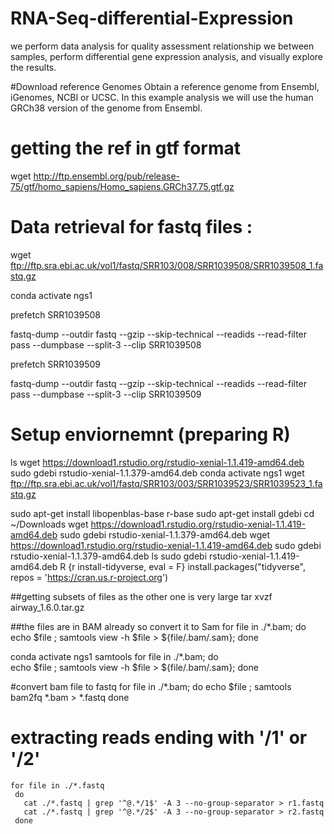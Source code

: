 # RNA-Seq-differential-Expression
 we perform  data analysis for quality assessment relationship we between samples, perform differential gene expression analysis, and visually explore the results.

#Download reference Genomes
Obtain a reference genome from Ensembl, iGenomes, NCBI or UCSC. In this example analysis we will use the human GRCh38 version of the genome from Ensembl.  

# getting the ref in gtf format 
  wget http://ftp.ensembl.org/pub/release-75/gtf/homo_sapiens/Homo_sapiens.GRCh37.75.gtf.gz
 
 # Data retrieval for fastq files :
  wget ftp://ftp.sra.ebi.ac.uk/vol1/fastq/SRR103/008/SRR1039508/SRR1039508_1.fastq.gz
  
  conda activate ngs1
  
  prefetch SRR1039508
  
   fastq-dump --outdir fastq --gzip --skip-technical  --readids --read-filter pass --dumpbase --split-3 --clip SRR1039508
 
 prefetch SRR1039509
 
  fastq-dump --outdir fastq --gzip --skip-technical  --readids --read-filter pass --dumpbase --split-3 --clip SRR1039509
 
# Setup enviornemnt (preparing R)
  ls
  wget https://download1.rstudio.org/rstudio-xenial-1.1.419-amd64.deb
  sudo gdebi rstudio-xenial-1.1.379-amd64.deb
  conda activate ngs1
  wget ftp://ftp.sra.ebi.ac.uk/vol1/fastq/SRR103/003/SRR1039523/SRR1039523_1.fastq.gz
 
  sudo apt-get install libopenblas-base r-base
  sudo apt-get install gdebi
  cd ~/Downloads
  wget https://download1.rstudio.org/rstudio-xenial-1.1.419-amd64.deb
  sudo gdebi rstudio-xenial-1.1.379-amd64.deb
  wget https://download1.rstudio.org/rstudio-xenial-1.1.419-amd64.deb
  sudo gdebi rstudio-xenial-1.1.379-amd64.deb
  ls
  sudo gdebi rstudio-xenial-1.1.419-amd64.deb
   R
  {r install-tidyverse, eval = F}
install.packages("tidyverse", repos = 'https://cran.us.r-project.org')

##getting subsets of files as the other one is very large 
       tar xvzf airway_1.6.0.tar.gz 

##the files are in BAM already so convert it to Sam 
 for file in ./*.bam;
   do    
       echo $file ;     samtools view -h $file > ${file/.bam/.sam};
   done
 
  conda activate ngs1
  samtools
  for file in ./*.bam;
     do  
       echo $file ; samtools view -h $file > ${file/.bam/.sam};
     done

 #convert bam file to fastq
   for file in ./*.bam;
      do 
        echo $file ; samtools bam2fq *.bam > *.fastq
      done
     
# extracting reads ending with '/1' or '/2'
    for file in ./*.fastq
     do
       cat ./*.fastq | grep '^@.*/1$' -A 3 --no-group-separator > r1.fastq
       cat ./*.fastq | grep '^@.*/2$' -A 3 --no-group-separator > r2.fastq
     done

